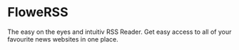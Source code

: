 # FloweRSS

The easy on the eyes and intuitiv RSS Reader. Get easy access to all of your favourite news websites in one place.

